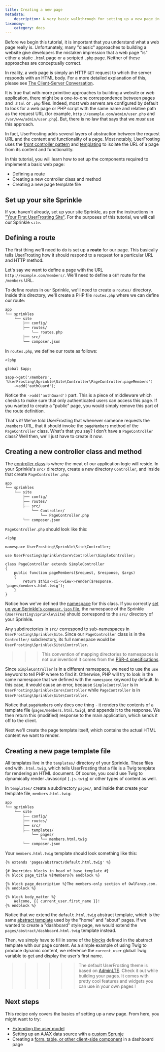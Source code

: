 ```yaml
---
title: Creating a new page
metadata:
    description: A very basic walkthrough for setting up a new page in your application.  The purpose of this recipe is to get you familiar with adding routes, controller classes, and Twig templates to your Sprinkle.
taxonomy:
    category: docs
---
```


Before we begin this tutorial, it is important that you understand what a web page really is.  Unfortunately, many "classic" approaches to building a website give developers the mistaken impression that a web page "is" either a static `.html` page or a scripted `.php` page.  Neither of these approaches are conceptually correct.

In reality, a web page is simply an HTTP `GET` request to which the server responds with an HTML body.  For a more detailed explanation of this, please see [The Client-Server Conversation](/background/the-client-server-conversation).

It is true that with more primitive approaches to building a website or web application, there might be a one-to-one correspondence between pages and `.html` or `.php` files.  Indeed, most web servers are configured by default to look for a web page or PHP script with the same name and relative path as the request URL (for example, `http://example.com/admin/user.php` and `/var/www/admin/user.php`).  But, there is no law that says that we _must_ use this approach.

In fact, UserFrosting adds several layers of abstraction between the request URL and the content and functionality of a page.  Most notably, UserFrosting uses the [front controller pattern](/routes-and-controllers) and [templating](/templating-with-twig) to isolate the URL of a page from its content and functionality.

In this tutorial, you will learn how to set up the components required to implement a basic web page:

- Defining a route
- Creating a new controller class and method
- Creating a new page template file

## Set up your site Sprinkle

If you haven't already, set up your site Sprinkle, as per the instructions in ["Your First UserFrosting Site"](/sprinkles/first-site).  For the purposes of this tutorial, we will call our Sprinkle `site`.

## Defining a route

The first thing we'll need to do is set up a **route** for our page.  This basically tells UserFrosting how it should respond to a request for a particular URL and HTTP method.

Let's say we want to define a page with the URL `http://example.com/members/`.  We'll need to define a `GET` route for the `/members` URL.

To define routes in our Sprinkle, we'll need to create a `routes/` directory.  Inside this directory, we'll create a PHP file `routes.php` where we can define our route:

```bash
app
└── sprinkles
    └── site
        ├── config/
        ├── routes/
            └── routes.php
        ├── src/
        └── composer.json
```

In `routes.php`, we define our route as follows:

```
<?php

global $app;

$app->get('/members', 'UserFrosting\Sprinkle\Site\Controller\PageController:pageMembers')
    ->add('authGuard');
```

Notice the `->add('authGuard')` part.  This is a piece of middleware which checks to make sure that only authenticated users can access this page.  If you wanted to create a "public" page, you would simply remove this part of the route definition.

That's it!  We've told UserFrosting that whenever someone requests the `/members` URL, that it should invoke the `pageMembers` method of the `PageController` class.  What's that you say?  I don't have a `PageController` class?  Well then, we'll just have to create it now.

## Creating a new controller class and method

The [controller class](/routes-and-controllers/controller-classes) is where the meat of our application logic will reside.  In your Sprinkle's `src/` directory, create a new directory `Controller`, and inside that create `PageController.php`:

```bash
app
└── sprinkles
    └── site
        ├── config/
        ├── routes/
        ├── src/
            └── Controller/
                └── PageController.php
        └── composer.json
```

`PageController.php` should look like this:

```
<?php

namespace UserFrosting\Sprinkle\Site\Controller;

use UserFrosting\Sprinkle\Core\Controller\SimpleController;

class PageController extends SimpleController
{
    public function pageMembers($request, $response, $args)
    {
        return $this->ci->view->render($response, 'pages/members.html.twig');
    }
}
```

Notice how we've defined the [namespace](http://php.net/manual/en/language.namespaces.rationale.php) for this class.  If you correctly [set up your Sprinkle's `composer.json` file](/sprinkles/first-site#composerjson), the namespace of the Sprinkle (`UserFrosting\Sprinkle\Site`) should correspond to the `src/` directory of your Sprinkle.

Any subdirectories in `src/` correspond to sub-namespaces in `UserFrosting\Sprinkle\Site`.  Since our `PageController` class is in the `Controller/` subdirectory, its full namespace would be `UserFrosting\Sprinkle\Site\Controller`.

>>> This convention of mapping directories to namespaces is not our invention!  It comes from the [PSR-4 specifications](http://www.php-fig.org/psr/psr-4/).

Since `SimpleController` is in a different namespace, we need to use the `use` keyword to tell PHP where to find it.  Otherwise, PHP will try to look in the same namespace that we defined with the `namespace` keyword by default.  In this case, it would cause an error, because `SimpleController` is in `UserFrosting\Sprinkle\Core\Controller` while `PageController` is in `UserFrosting\Sprinkle\Site\Controller`.

Notice that `pageMembers` only does one thing - it renders the contents of a template file (`pages/members.html.twig`), and appends it to the response.  We then return this (modified) response to the main application, which sends it off to the client.

Next we'll create the page template itself, which contains the actual HTML content we want to render.

## Creating a new page template file

All templates live in the `templates/` directory of your Sprinkle.  These files end with `.html.twig`, which tells UserFrosting that a file is a Twig template for rendering an HTML document.  Of course, you could use Twig to dynamically render Javascript (`.js.twig`) or other types of content as well.

In `templates/` create a subdirectory `pages/`, and inside that create your template file, `members.html.twig`:

```bash
app
└── sprinkles
    └── site
        ├── config/
        ├── routes/
        ├── src/
        ├── templates/
            └── pages/
                └── members.html.twig
        └── composer.json
```

Your `members.html.twig` template should look something like this:

```twig
{% extends 'pages/abstract/default.html.twig' %}

{# Overrides blocks in head of base template #}
{% block page_title %}Members{% endblock %}

{% block page_description %}The members-only section of OwlFancy.com.{% endblock %}

{% block body_matter %}
    Welcome, {{ current_user.first_name }}!
{% endblock %}
```

Notice that we extend the `default.html.twig` abstract template, which is the same [abstract template](/templating-with-twig/sprinkle-templates#abstract-templates) used by the "home" and "about" pages.  If we wanted to create a "dashboard" style page, we would extend the `pages/abstract/dashboard.html.twig` template instead.

Then, we simply have to fill in some of the [blocks](https://twig.sensiolabs.org/doc/2.x/tags/extends.html) defined in the abstract template with our page content.  As a simple example of using Twig to produce dynamic content, we reference the `current_user` global Twig variable to get and display the user's first name.

>>>>>> The default UserFrosting theme is based on [AdminLTE](https://adminlte.io). Check it out while building your pages. It comes with pretty cool features and widgets you can use in your own pages !

## Next steps

This recipe only covers the basics of setting up a new page.  From here, you might want to try:

- [Extending the user model](/recipes/extending-the-user-model)
- Setting up an AJAX data source with a [custom Sprunje](/database/data-sprunjing)
- Creating a [form, table, or other client-side component](/client-side-code) in a dashboard page
